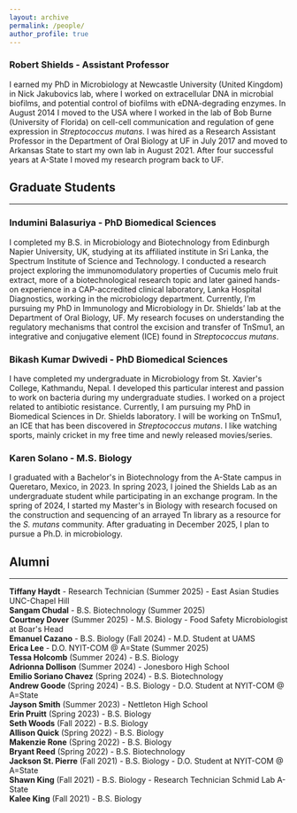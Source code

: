 ```yaml
---
layout: archive
permalink: /people/
author_profile: true
---
```

### Robert Shields - Assistant Professor<br />               
I earned my PhD in Microbiology at Newcastle University (United Kingdom) in Nick Jakubovics lab, where I worked on extracellular DNA in microbial biofilms, and potential control of biofilms with eDNA-degrading enzymes. In August 2014 I moved to the USA where I worked in the lab of Bob Burne (University of Florida) on cell-cell communication and regulation of gene expression in *Streptococcus mutans*. I was hired as a Research Assistant 
Professor in the Department of Oral Biology at UF in July 2017 and moved to Arkansas State to start my own lab in August 2021. After four successful years at A-State I moved my research program back to UF.

## Graduate Students
---
### Indumini Balasuriya - PhD Biomedical Sciences
I completed my B.S. in Microbiology and Biotechnology from Edinburgh Napier University, UK, studying at its affiliated institute in Sri Lanka, the Spectrum Institute of Science and Technology. I conducted a research project exploring the immunomodulatory properties of Cucumis melo fruit extract, more of a biotechnological research topic and later gained hands-on experience in a CAP-accredited clinical laboratory, Lanka Hospital Diagnostics, working in the microbiology department. Currently, I’m pursuing my PhD in Immunology and Microbiology in Dr. Shields’ lab at the Department of Oral Biology, UF. My research focuses on understanding the regulatory mechanisms that control the excision and transfer of TnSmu1, an integrative and conjugative element (ICE) found in *Streptococcus mutans*.

### Bikash Kumar Dwivedi - PhD Biomedical Sciences
I have completed my undergraduate in Microbiology from St. Xavier's College, Kathmandu, Nepal. I developed this particular interest and passion to work on bacteria during my undergraduate studies. I worked on a project related to antibiotic resistance. Currently, I am pursuing my PhD in Biomedical Sciences in Dr. Shields laboratory. I will be working on TnSmu1, an ICE that has been discovered in *Streptococcus mutans*. I like watching sports, mainly cricket in my free time and newly released movies/series.

### Karen Solano - M.S. Biology<br />
I graduated with a Bachelor's in Biotechnology from the A-State campus in Queretaro, Mexico, in 2023. In spring 2023, I joined the Shields Lab as an undergraduate student while participating in an exchange program.
In the spring of 2024, I started my Master's in Biology with research focused on the construction and sequencing of an arrayed Tn library as a resource for the *S. mutans* community. After graduating in December 2025, I plan to pursue a Ph.D. in microbiology.<br />

## Alumni
---
**Tiffany Haydt** - Research Technician (Summer 2025) - East Asian Studies UNC-Chapel Hill\
**Sangam Chudal** - B.S. Biotechnology (Summer 2025)\
**Courtney Dover** (Summer 2025) - M.S. Biology - Food Safety Microbiologist at Boar's Head\
**Emanuel Cazano** - B.S. Biology (Fall 2024) - M.D. Student at UAMS\
**Erica Lee** - D.O. NYIT-COM @ A=State (Summer 2025)\
**Tessa Holcomb** (Summer 2024) - B.S. Biology\
**Adrionna Dollison** (Summer 2024) - Jonesboro High School\
**Emilio Soriano Chavez** (Spring 2024) - B.S. Biotechnology\
**Andrew Goode** (Spring 2024) - B.S. Biology - D.O. Student at NYIT-COM @ A=State\
**Jayson Smith** (Summer 2023) - Nettleton High School\
**Erin Pruitt** (Spring 2023) - B.S. Biology\
**Seth Woods** (Fall 2022) - B.S. Biology\
**Allison Quick** (Spring 2022) - B.S. Biology\
**Makenzie Rone** (Spring 2022) - B.S. Biology\
**Bryant Reed** (Spring 2022) - B.S. Biotechnology\
**Jackson St. Pierre** (Fall 2021) - B.S. Biology - D.O. Student at NYIT-COM @ A=State\
**Shawn King** (Fall 2021) - B.S. Biology - Research Technician Schmid Lab A-State\
**Kalee King** (Fall 2021) - B.S. Biology
